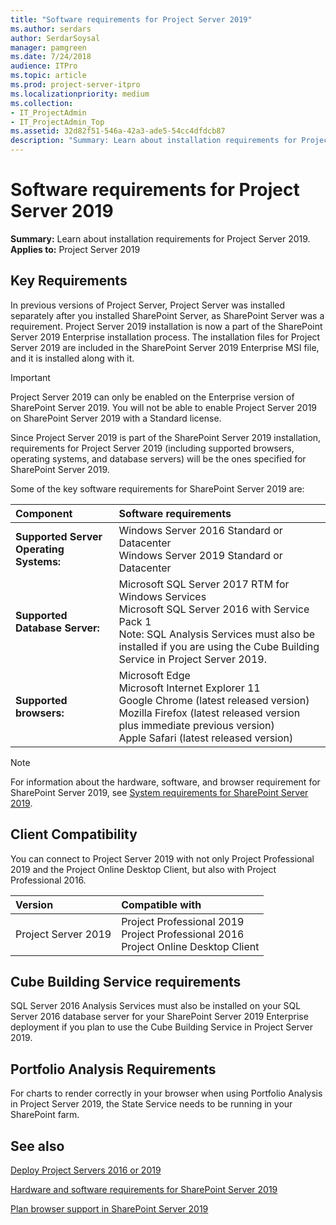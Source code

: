 ```yaml
---
title: "Software requirements for Project Server 2019"
ms.author: serdars
author: SerdarSoysal
manager: pamgreen
ms.date: 7/24/2018
audience: ITPro
ms.topic: article
ms.prod: project-server-itpro
ms.localizationpriority: medium
ms.collection:
- IT_ProjectAdmin
- IT_ProjectAdmin_Top
ms.assetid: 32d82f51-546a-42a3-ade5-54cc4dfdcb87
description: "Summary: Learn about installation requirements for Project Server 2019."
---
```


# Software requirements for Project Server 2019
 
**Summary:** Learn about installation requirements for Project Server 2019. 
**Applies to:** Project Server 2019 
  
## Key Requirements

In previous versions of Project Server, Project Server was installed separately after you installed SharePoint Server, as SharePoint Server was a requirement. Project Server 2019 installation is now a part of the SharePoint Server 2019 Enterprise installation process. The installation files for Project Server 2019 are included in the SharePoint Server 2019 Enterprise MSI file, and it is installed along with it. 
  
> [!IMPORTANT]
> Project Server 2019 can only be enabled on the Enterprise version of SharePoint Server 2019. You will not be able to enable Project Server 2019 on SharePoint Server 2019 with a Standard license. 
  
Since Project Server 2019 is part of the SharePoint Server 2019  installation, requirements for Project Server 2019 (including supported browsers, operating systems, and database servers) will be the ones specified for SharePoint Server 2019. 
  
Some of the key software requirements for SharePoint Server 2019 are:
  
|Component|Software requirements|
|:-----|:-----|
|**Supported Server Operating Systems:**  <br/> | Windows Server 2016 Standard or Datacenter <br/>  Windows Server 2019 Standard or Datacenter <br/> |
|**Supported Database Server:**  <br/> | Microsoft SQL Server 2017 RTM for Windows Services<br/> Microsoft SQL Server 2016 with Service Pack 1 <br/>  Note: SQL Analysis Services must also be installed if you are using the Cube Building Service in Project Server 2019. <br/> |
|**Supported browsers:**  <br/> | Microsoft Edge <br/>  Microsoft Internet Explorer 11 <br/> Google Chrome (latest released version) <br/>  Mozilla Firefox (latest released version plus immediate previous version) <br/>  Apple Safari (latest released version) <br/> |
   
> [!NOTE]
> For information about the hardware, software, and browser requirement for SharePoint Server 2019, see [System requirements for SharePoint Server 2019](/sharepoint/install/hardware-and-software-requirements-2019). 
  
## Client Compatibility

You can connect to Project Server 2019 with not only Project Professional 2019 and the Project Online Desktop Client, but also with Project Professional 2016.
 
| **Version** | **Compatible with** |
|:-----|:-----|
|Project Server 2019 |Project Professional 2019 <br/> Project Professional 2016 <br/>  Project Online Desktop Client | 

## Cube Building Service requirements

SQL Server 2016 Analysis Services must also be installed on your SQL Server 2016 database server for your SharePoint Server 2019 Enterprise deployment if you plan to use the Cube Building Service in Project Server 2019.
  
## Portfolio Analysis Requirements

For charts to render correctly in your browser when using Portfolio Analysis in Project Server 2019, the State Service needs to be running in your SharePoint farm. 
  
## See also

[Deploy Project Servers 2016 or 2019](deploy-project-server-2016.md)

[Hardware and software requirements for SharePoint Server 2019](/sharepoint/install/system-requirements-for-sharepoint-server-2016)
  
[Plan browser support in SharePoint Server 2019](/sharepoint/install/browser-support-planning-2016-2019)
